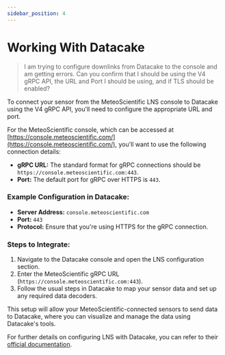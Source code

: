 ```yaml
---
sidebar_position: 4
---
```


# Working With Datacake

> I am trying to configure downlinks from Datacake to the console and am getting errors. Can you confirm that I should be using the V4 gRPC API, the URL and Port I should be using, and if TLS should be enabled?

To connect your sensor from the MeteoScientific LNS console to Datacake using the V4 gRPC API, you'll need to configure the appropriate URL and port.

For the MeteoScientific console, which can be accessed at [https://console.meteoscientific.com/](https://console.meteoscientific.com/), you'll want to use the following connection details:

- **gRPC URL:** The standard format for gRPC connections should be `https://console.meteoscientific.com:443`.
- **Port:** The default port for gRPC over HTTPS is `443`.

### Example Configuration in Datacake:

- **Server Address:** `console.meteoscientific.com`
- **Port:** `443`
- **Protocol:** Ensure that you're using HTTPS for the gRPC connection.

### Steps to Integrate:

1. Navigate to the Datacake console and open the LNS configuration section.
2. Enter the MeteoScientific gRPC URL (`https://console.meteoscientific.com:443`).
3. Follow the usual steps in Datacake to map your sensor data and set up any required data decoders.

This setup will allow your MeteoScientific-connected sensors to send data to Datacake, where you can visualize and manage the data using Datacake's tools.

For further details on configuring LNS with Datacake, you can refer to their [official documentation](https://docs.datacake.de/lorawan/lns).

